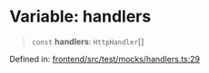 # Variable: handlers

> `const` **handlers**: `HttpHandler`[]

Defined in: [frontend/src/test/mocks/handlers.ts:29](https://github.com/lsendel/sass/blob/ca8b2b87627589617e0de57047e1f50d53e78078/frontend/src/test/mocks/handlers.ts#L29)
